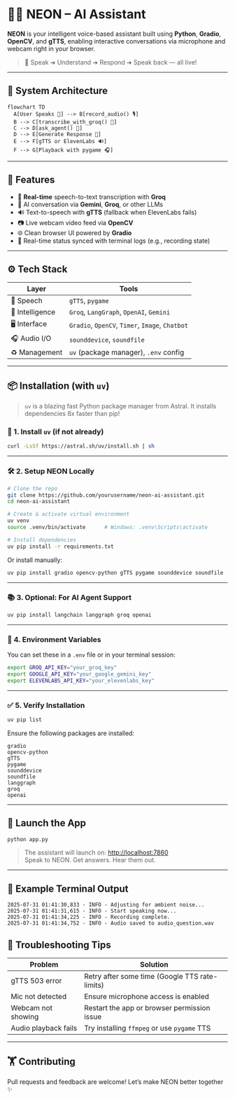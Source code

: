 # 🧑‍🚀 NEON – AI Assistant

**NEON** is your intelligent voice-based assistant built using **Python**, **Gradio**, **OpenCV**, and **gTTS**, enabling interactive conversations via microphone and webcam right in your browser.

> 🚀 Speak ➔ Understand ➔ Respond ➔ Speak back — all live!

---

## 🧠 System Architecture

```
flowchart TD
  A[User Speaks 🎤] --> B[record_audio() 🎙️]
  B --> C[transcribe_with_groq() 🧠]
  C --> D[ask_agent() 📨]
  D --> E[Generate Response 🔢]
  E --> F[gTTS or ElevenLabs 🔊]
  F --> G[Playback with pygame 🎧]
```

---

## 🔧 Features

* 🎤 **Real-time** speech-to-text transcription with **Groq**
* 🧠 AI conversation via **Gemini**, **Groq**, or other LLMs
* 🔊 Text-to-speech with **gTTS** (fallback when ElevenLabs fails)
* 📷 Live webcam video feed via **OpenCV**
* 🌐 Clean browser UI powered by **Gradio**
* 🧹 Real-time status synced with terminal logs (e.g., recording state)

---

## ⚙️ Tech Stack

| Layer           | Tools                                           |
| --------------- | ----------------------------------------------- |
| 🎤 Speech       | `gTTS`,  `pygame`                               |
| 🧠 Intelligence | `Groq`, `LangGraph`, `OpenAI`, `Gemini`         |
| 🖥 Interface    | `Gradio`, `OpenCV`, `Timer`, `Image`, `Chatbot` |
| 🎧 Audio I/O    | `sounddevice`, `soundfile`                      |
| ♻️ Management   | `uv` (package manager), `.env` config           |

---

## 📦 Installation (with `uv`)

> `uv` is a blazing fast Python package manager from Astral. It installs dependencies 8x faster than pip!

### 🔽️ 1. Install `uv` (if not already)

```bash
curl -LsSf https://astral.sh/uv/install.sh | sh
```

---

### 🛠️ 2. Setup NEON Locally

```bash
# Clone the repo
git clone https://github.com/yourusername/neon-ai-assistant.git
cd neon-ai-assistant

# Create & activate virtual environment
uv venv
source .venv/bin/activate      # Windows: .venv\Scripts\activate

# Install dependencies
uv pip install -r requirements.txt
```

Or install manually:

```bash
uv pip install gradio opencv-python gTTS pygame sounddevice soundfile
```

---

### 📚 3. Optional: For AI Agent Support

```bash
uv pip install langchain langgraph groq openai
```

---

### 🔐 4. Environment Variables

You can set these in a `.env` file or in your terminal session:

```bash
export GROQ_API_KEY="your_groq_key"
export GOOGLE_API_KEY="your_google_gemini_key"
export ELEVENLABS_API_KEY="your_elevenlabs_key"
```

---

### ✅ 5. Verify Installation

```bash
uv pip list
```

Ensure the following packages are installed:

```
gradio
opencv-python
gTTS
pygame
sounddevice
soundfile
langgraph
groq
openai
```

---

## 🚀 Launch the App

```bash
python app.py
```

> The assistant will launch on: [http://localhost:7860](http://localhost:7860)<br>
> Speak to NEON. Get answers. Hear them out.

---

## 💬 Example Terminal Output

```
2025-07-31 01:41:30,833 - INFO - Adjusting for ambient noise...
2025-07-31 01:41:31,615 - INFO - Start speaking now...
2025-07-31 01:41:34,225 - INFO - Recording complete.
2025-07-31 01:41:34,752 - INFO - Audio saved to audio_question.wav
```


## 💪 Troubleshooting Tips

| Problem              | Solution                                       |
| -------------------- | ---------------------------------------------- |
| gTTS 503 error       | Retry after some time (Google TTS rate-limits) |
| Mic not detected     | Ensure microphone access is enabled            |
| Webcam not showing   | Restart the app or browser permission issue    |
| Audio playback fails | Try installing `ffmpeg` or use `pygame` TTS    |

---

## 🏋️ Contributing

Pull requests and feedback are welcome! Let’s make NEON better together ✨
